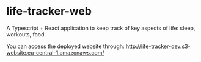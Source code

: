 # life-tracker-web

A Typescript + React application to keep track of key aspects of life: sleep, workouts, food.

You can access the deployed website through: http://life-tracker-dev.s3-website.eu-central-1.amazonaws.com/

